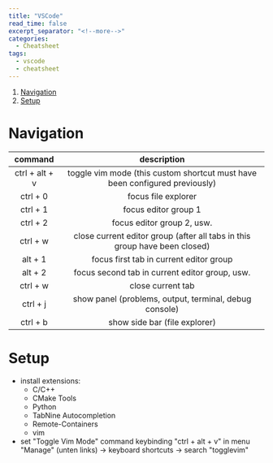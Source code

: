 ```yaml
---
title: "VSCode"
read_time: false
excerpt_separator: "<!--more-->"
categories:
  - Cheatsheet
tags:
  - vscode
  - cheatsheet
---
```


1. [Navigation](#navigation)
2. [Setup](#setup)

# Navigation

| command | description |
| :---: | :---: |
ctrl + alt + v | toggle vim mode (this custom shortcut must have been configured previously) 
ctrl + 0 | focus file explorer
ctrl + 1 | focus editor group 1
ctrl + 2 | focus editor group 2, usw.
ctrl + w | close current editor group (after all tabs in this group have been closed)
alt + 1 | focus first tab in current editor group
alt + 2 | focus second tab in current editor group, usw.
ctrl + w | close current tab
ctrl + j | show panel (problems, output, terminal, debug console)
ctrl + b | show side bar (file explorer)

# Setup

- install extensions: 
  - C/C++
  - CMake Tools
  - Python
  - TabNine Autocompletion
  - Remote-Containers
  - vim
- set "Toggle Vim Mode" command keybinding "ctrl + alt + v" in menu "Manage" (unten links) -> keyboard shortcuts -> search "togglevim" 
